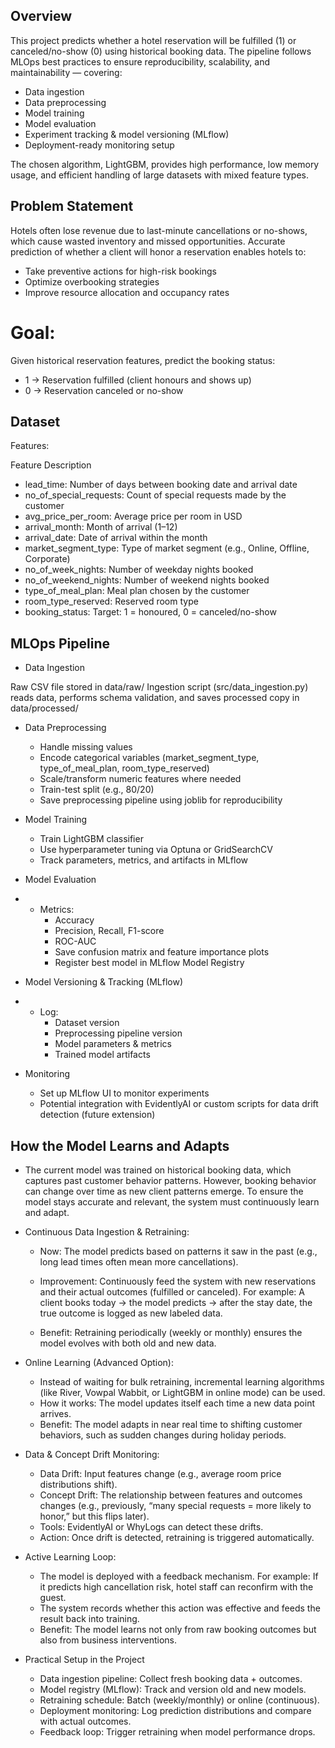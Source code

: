 ## Overview

This project predicts whether a hotel reservation will be fulfilled (1) or canceled/no-show (0) using historical booking data.
The pipeline follows MLOps best practices to ensure reproducibility, scalability, and maintainability — covering:

- Data ingestion
- Data preprocessing
- Model training
- Model evaluation
- Experiment tracking & model versioning (MLflow)
- Deployment-ready monitoring setup

The chosen algorithm, LightGBM, provides high performance, low memory usage, and efficient handling of large datasets with mixed feature types.

## Problem Statement

Hotels often lose revenue due to last-minute cancellations or no-shows, which cause wasted inventory and missed opportunities.
Accurate prediction of whether a client will honor a reservation enables hotels to:

- Take preventive actions for high-risk bookings
- Optimize overbooking strategies
- Improve resource allocation and occupancy rates

# Goal:
Given historical reservation features, predict the booking status:

- 1 → Reservation fulfilled (client honours and shows up)
- 0 → Reservation canceled or no-show

## Dataset

Features:

Feature	Description
- lead_time: Number of days between booking date and arrival date
- no_of_special_requests: Count of special requests made by the customer
- avg_price_per_room:	Average price per room in USD
- arrival_month: Month of arrival (1–12)
- arrival_date: Date of arrival within the month
- market_segment_type: Type of market segment (e.g., Online, Offline, Corporate)
- no_of_week_nights: Number of weekday nights booked
- no_of_weekend_nights: Number of weekend nights booked
- type_of_meal_plan: Meal plan chosen by the customer
- room_type_reserved: Reserved room type
- booking_status: Target: 1 = honoured, 0 = canceled/no-show

## MLOps Pipeline

- Data Ingestion

Raw CSV file stored in data/raw/
Ingestion script (src/data_ingestion.py) reads data, performs schema validation, and saves processed copy in data/processed/

- Data Preprocessing

  - Handle missing values
  - Encode categorical variables (market_segment_type, type_of_meal_plan, room_type_reserved)
  - Scale/transform numeric features where needed
  - Train-test split (e.g., 80/20)
  - Save preprocessing pipeline using joblib for reproducibility

- Model Training

  - Train LightGBM classifier
  - Use hyperparameter tuning via Optuna or GridSearchCV
  - Track parameters, metrics, and artifacts in MLflow

- Model Evaluation

- - Metrics:
    - Accuracy
    - Precision, Recall, F1-score
    - ROC-AUC
    - Save confusion matrix and feature importance plots
    - Register best model in MLflow Model Registry

- Model Versioning & Tracking (MLflow)

- - Log:
    - Dataset version
    - Preprocessing pipeline version
    - Model parameters & metrics
    - Trained model artifacts

- Monitoring

  - Set up MLflow UI to monitor experiments
  - Potential integration with EvidentlyAI or custom scripts for data drift detection (future extension)
 
## How the Model Learns and Adapts

- The current model was trained on historical booking data, which captures past customer behavior patterns. However, booking behavior can change over time as new client patterns emerge. To ensure the model stays accurate and relevant, the system must continuously learn and adapt.

- Continuous Data Ingestion & Retraining:

  - Now: The model predicts based on patterns it saw in the past (e.g., long lead times often mean more cancellations).

  - Improvement: Continuously feed the system with new reservations and their actual outcomes (fulfilled or canceled). For example: A client books today → the model predicts → after the stay date, the true outcome is logged as new labeled data.
  - Benefit: Retraining periodically (weekly or monthly) ensures the model evolves with both old and new data.

- Online Learning (Advanced Option):
  - Instead of waiting for bulk retraining, incremental learning algorithms (like River, Vowpal Wabbit, or LightGBM in online mode) can be used.
  - How it works: The model updates itself each time a new data point arrives.
  - Benefit: The model adapts in near real time to shifting customer behaviors, such as sudden changes during holiday periods.

- Data & Concept Drift Monitoring:
  - Data Drift: Input features change (e.g., average room price distributions shift).
  - Concept Drift: The relationship between features and outcomes changes (e.g., previously, “many special requests = more likely to honor,” but this flips later).
  - Tools: EvidentlyAI or WhyLogs can detect these drifts.
  - Action: Once drift is detected, retraining is triggered automatically.

- Active Learning Loop:
  - The model is deployed with a feedback mechanism. For example: If it predicts high cancellation risk, hotel staff can reconfirm with the guest.
  - The system records whether this action was effective and feeds the result back into training.
  - Benefit: The model learns not only from raw booking outcomes but also from business interventions.

- Practical Setup in the Project
  - Data ingestion pipeline: Collect fresh booking data + outcomes.
  - Model registry (MLflow): Track and version old and new models.
  - Retraining schedule: Batch (weekly/monthly) or online (continuous).
  - Deployment monitoring: Log prediction distributions and compare with actual outcomes.
  - Feedback loop: Trigger retraining when model performance drops.

